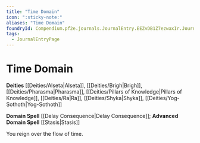 ```yaml
---
title: "Time Domain"
icon: ":sticky-note:"
aliases: "Time Domain"
foundryId: Compendium.pf2e.journals.JournalEntry.EEZvDB1Z7ezwaxIr.JournalEntryPage.3P0NWwP3s7bIiidH
tags:
  - JournalEntryPage
---
```


# Time Domain
**Deities** [[Deities/Alseta|Alseta]], [[Deities/Brigh|Brigh]], [[Deities/Pharasma|Pharasma]], [[Deities/Pillars of Knowledge|Pillars of Knowledge]], [[Deities/Ra|Ra]], [[Deities/Shyka|Shyka]], [[Deities/Yog-Sothoth|Yog-Sothoth]]

**Domain Spell** [[Delay Consequence|Delay Consequence]]; **Advanced Domain Spell** [[Stasis|Stasis]]

You reign over the flow of time.